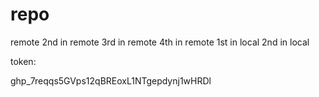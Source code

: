# repo
remote
2nd in remote
3rd in remote
4th in remote
1st in local
2nd in  local


token:

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
